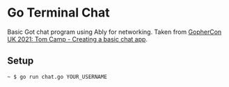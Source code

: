 # Go Terminal Chat

Basic Got chat program using Ably for networking.
Taken from [GopherCon UK 2021: Tom Camp - Creating a basic chat app](https://www.youtube.com/watch?v=StNWEEfV_1s).

## Setup
```
~ $ go run chat.go YOUR_USERNAME
```